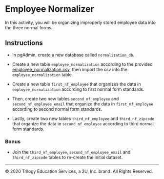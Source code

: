 # Employee Normalizer

In this activity, you will be organizing improperly stored employee data into the three normal forms.

## Instructions

* In pgAdmin, create a new database called `normalization_db`.

* Create a new table `employee_normalization` according to the provided [employee_normalization.csv](Resources/employee_normalization.csv), then import the csv into the `employee_normalization` table.

* Create a new table `first_nf_employee` that organizes the data in `employee_normalization` according to first normal form standards.

* Then, create two new tables `second_nf_employee` and `second_nf_employee_email` that organize the data in `first_nf_employee` according to second normal form standards.

* Lastly, create two new tables `third_nf_employee` and `third_nf_zipcode` that organize the data in `second_nf_employee` according to third normal form standards.

### Bonus

* Join the `third_nf_employee`, `second_nf_employee_email` and `third_nf_zipcode` tables to re-create the initial dataset.

---

© 2020 Trilogy Education Services, a 2U, Inc. brand. All Rights Reserved.
